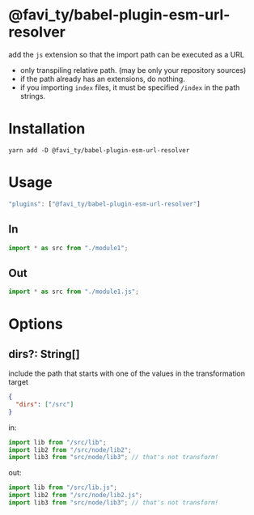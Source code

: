 # @favi_ty/babel-plugin-esm-url-resolver

add the `js` extension so that the import path can be executed as a URL

- only transpiling relative path. (may be only your repository sources)
- if the path already has an extensions, do nothing.
- if you importing `index` files, it must be specified `/index` in the path strings.

# Installation

```
yarn add -D @favi_ty/babel-plugin-esm-url-resolver
```

# Usage

```js
"plugins": ["@favi_ty/babel-plugin-esm-url-resolver"]
```

## In

```js
import * as src from "./module1";
```

## Out

```js
import * as src from "./module1.js";
```

# Options

## dirs?: String[]

include the path that starts with one of the values in the transformation target

```json
{
  "dirs": ["/src"]
}
```

in:

```js
import lib from "/src/lib";
import lib2 from "/src/node/lib2";
import lib3 from "src/node/lib3"; // that's not transform!
```

out:

```js
import lib from "/src/lib.js";
import lib2 from "/src/node/lib2.js";
import lib3 from "src/node/lib3"; // that's not transform!
```

